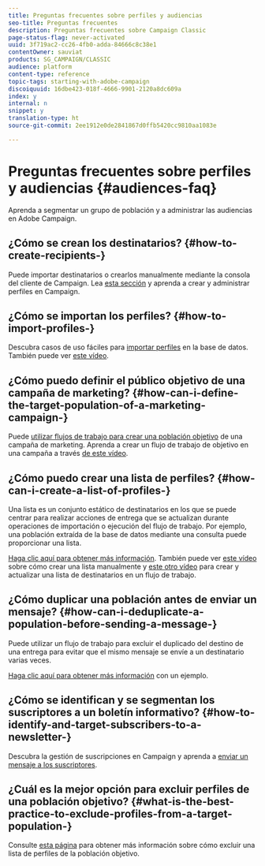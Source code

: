 ```yaml
---
title: Preguntas frecuentes sobre perfiles y audiencias
seo-title: Preguntas frecuentes
description: Preguntas frecuentes sobre Campaign Classic
page-status-flag: never-activated
uuid: 3f719ac2-cc26-4fb0-adda-84666c8c38e1
contentOwner: sauviat
products: SG_CAMPAIGN/CLASSIC
audience: platform
content-type: reference
topic-tags: starting-with-adobe-campaign
discoiquuid: 16dbe423-018f-4666-9901-2120a8dc609a
index: y
internal: n
snippet: y
translation-type: ht
source-git-commit: 2ee1912e0de2841867d0ffb5420cc9810aa1083e

---
```



# Preguntas frecuentes sobre perfiles y audiencias {#audiences-faq}

Aprenda a segmentar un grupo de población y a administrar las audiencias en Adobe Campaign.

## ¿Cómo se crean los destinatarios? {#how-to-create-recipients-}

Puede importar destinatarios o crearlos manualmente mediante la consola del cliente de Campaign. Lea [esta sección](../../platform/using/about-profiles.md) y aprenda a crear y administrar perfiles en Campaign.

## ¿Cómo se importan los perfiles? {#how-to-import-profiles-}

Descubra casos de uso fáciles para [importar perfiles](../../platform/using/importing-data.md#generic-import-samples) en la base de datos. También puede ver [este vídeo](https://docs.adobe.com/content/help/en/campaign-learn/campaign-classic-tutorials/getting-started/importing-profiles.html).

## ¿Cómo puedo definir el público objetivo de una campaña de marketing? {#how-can-i-define-the-target-population-of-a-marketing-campaign-}

Puede [utilizar flujos de trabajo para crear una población objetivo](../../campaign/using/marketing-campaign-deliveries.md#building-the-main-target-in-a-workflow) de una campaña de marketing. Aprenda a crear un flujo de trabajo de objetivo en una campaña a través [de este vídeo](https://docs.adobe.com/content/help/en/campaign-learn/campaign-classic-tutorials/getting-started/creating-a-workflow.html).

## ¿Cómo puedo crear una lista de perfiles? {#how-can-i-create-a-list-of-profiles-}

Una lista es un conjunto estático de destinatarios en los que se puede centrar para realizar acciones de entrega que se actualizan durante operaciones de importación o ejecución del flujo de trabajo. Por ejemplo, una población extraída de la base de datos mediante una consulta puede proporcionar una lista.

[Haga clic aquí para obtener más información](../../platform/using/creating-and-managing-lists.md#creating-a-profile-list-from-a-group). También puede ver [este vídeo](https://docs.adobe.com/content/help/en/campaign-learn/campaign-classic-tutorials/getting-started/creating-a-list-of-recipients.html) sobre cómo crear una lista manualmente y [este otro vídeo](https://docs.campaign.adobe.com/doc/AC/en/Videos/creating_list_recipients_611.mp4) para crear y actualizar una lista de destinatarios en un flujo de trabajo.

## ¿Cómo duplicar una población antes de enviar un mensaje? {#how-can-i-deduplicate-a-population-before-sending-a-message-}

Puede utilizar un flujo de trabajo para excluir el duplicado del destino de una entrega para evitar que el mismo mensaje se envíe a un destinatario varias veces.

[Haga clic aquí para obtener más información](../../workflow/using/deduplication.md#example--identify-the-duplicates-before-a-delivery) con un ejemplo.

## ¿Cómo se identifican y se segmentan los suscriptores a un boletín informativo? {#how-to-identify-and-target-subscribers-to-a-newsletter-}

Descubra la gestión de suscripciones en Campaign y aprenda a [enviar un mensaje a los suscriptores](../../delivery/using/managing-subscriptions.md).

## ¿Cuál es la mejor opción para excluir perfiles de una población objetivo? {#what-is-the-best-practice-to-exclude-profiles-from-a-target-population-}

Consulte [esta página](../../workflow/using/read-list.md) para obtener más información sobre cómo excluir una lista de perfiles de la población objetivo.
